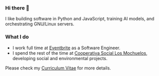### Hi there 👋


I like building software in Python and JavaScript, training AI models, and orchestrating GNU/Linux servers.

### What I do

- I work full time at [Eventbrite](https://eventbrite.com) as a Software Engineer.
- I spend the rest of the time at [Cooperativa Social Los Mochuelos](https://mochuelos.org), developing social and environmental projects.

Please check my [Curriculum Vitae](http://jorgebg.com/cv) for more details.
